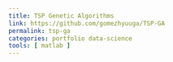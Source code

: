```yaml
---
title: TSP Genetic Algorithms
link: https://github.com/gomezhyuuga/TSP-GA
permalink: tsp-ga
categories: portfolio data-science
tools: [ matlab ]
---
```

